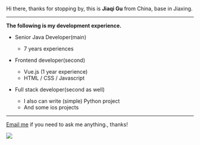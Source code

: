 Hi there, thanks for stopping by, this is **Jiaqi Gu** from China, base in Jiaxing.

---

**The following is my development experience.**

- Senior Java Developer(main)
  - 7 years experiences

- Frontend developer(second)
  - Vue.js (1 year experience)
  - HTML / CSS / Javascript
  
- Full stack developer(second as well)
  - I also can write (simple) Python project
  - And some ios projects

---

[Email me](mailto:droidqw@gmail.com?subject=Hiring_from_GitHub) if you need to ask me anything., thanks!

![]( https://visitor-badge.glitch.me/badge?page_id=githubgujiaqi)
